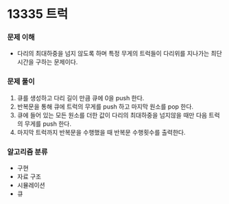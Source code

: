 # 13335 트럭

### 문제 이해
* 다리의 최대하중을 넘지 않도록 하며 특정 무게의 트럭들이 다리위를 지나가는 최단시간을 구하는 문제이다.

### 문제 풀이
1. 큐를 생성하고 다리 길이 만큼 큐에 0을 push 한다.
1. 반복문을 통해 큐에 트럭의 무게를 push 하고 마지막 원소를 pop 한다.
1. 큐에 들어 있는 모든 원소를 더한 값이 다리의 최대하중을 넘지않을 때만 다음 트럭의 무게를 push 한다.
1. 마지막 트럭까지 반복문을 수행했을 때 반복문 수행횟수를 출력한다.

### 알고리즘 분류
* 구현
* 자료 구조
* 시뮬레이션
* 큐
